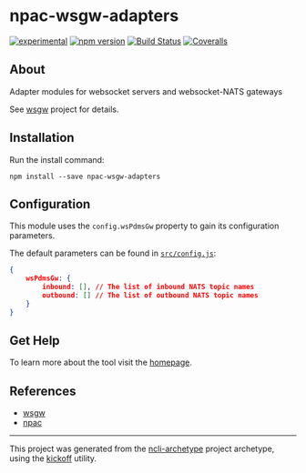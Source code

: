 npac-wsgw-adapters
==================

[![experimental](http://badges.github.io/stability-badges/dist/experimental.svg)](http://github.com/badges/stability-badges)
[![npm version][npm-badge]][npm-url]
[![Build Status][travis-badge]][travis-url]
[![Coveralls][BadgeCoveralls]][Coveralls]

## About

Adapter modules for websocket servers and websocket-NATS gateways

See [wsgw](https://github.com/tombenke/wsgw) project for details.

## Installation

Run the install command:

    npm install --save npac-wsgw-adapters

## Configuration

This module uses the `config.wsPdmsGw` property to gain its configuration parameters.

The default parameters can be found in [`src/config.js`](src/config.js):

```JSON
{
    wsPdmsGw: {
        inbound: [], // The list of inbound NATS topic names
        outbound: [] // The list of outbound NATS topic names
    }
}
```

## Get Help

To learn more about the tool visit the [homepage](http://tombenke.github.io/npac-wsgw-adapters/api/).

## References

- [wsgw](https://github.com/tombenke/wsgw)
- [npac](http://tombenke.github.io/npac)

---

This project was generated from the [ncli-archetype](https://github.com/tombenke/ncli-archetype)
project archetype, using the [kickoff](https://github.com/tombenke/kickoff) utility.

[npm-badge]: https://badge.fury.io/js/npac-wsgw-adapters.svg
[npm-url]: https://badge.fury.io/js/npac-wsgw-adapters
[travis-badge]: https://api.travis-ci.org/tombenke/npac-wsgw-adapters.svg
[travis-url]: https://travis-ci.org/tombenke/npac-wsgw-adapters
[Coveralls]: https://coveralls.io/github/tombenke/npac-wsgw-adapters?branch=master
[BadgeCoveralls]: https://coveralls.io/repos/github/tombenke/npac-wsgw-adapters/badge.svg?branch=master
